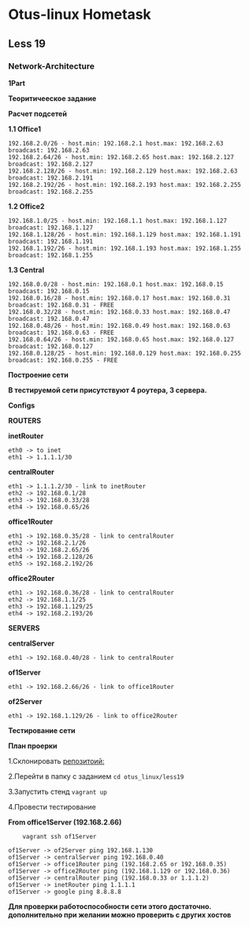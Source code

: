# Otus-linux Hometask
## Less 19
### Network-Architecture

__1Part__

__Теоритичееское задание__

__Расчет подсетей__

__1.1 Office1__

```
192.168.2.0/26 - host.min: 192.168.2.1 host.max: 192.168.2.63 broadcast: 192.168.2.63
192.168.2.64/26 - host.min: 192.168.2.65 host.max: 192.168.2.127 broadcast: 192.168.2.127
192.168.2.128/26 - host.min: 192.168.2.129 host.max: 192.168.2.63 broadcast: 192.168.2.191
192.168.2.192/26 - host.min: 192.168.2.193 host.max: 192.168.2.255 broadcast: 192.168.2.255
```

__1.2 Office2__

```
192.168.1.0/25 - host.min: 192.168.1.1 host.max: 192.168.1.127 broadcast: 192.168.1.127
192.168.1.128/26 - host.min: 192.168.1.129 host.max: 192.168.1.191 broadcast: 192.168.1.191
192.168.1.192/26 - host.min: 192.168.1.193 host.max: 192.168.1.255 broadcast: 192.168.1.255
```

__1.3 Central__

```
192.168.0.0/28 - host.min: 192.168.0.1 host.max: 192.168.0.15 broadcast: 192.168.0.15
192.168.0.16/28 - host.min: 192.168.0.17 host.max: 192.168.0.31 broadcast: 192.168.0.31 - FREE
192.168.0.32/28 - host.min: 192.168.0.33 host.max: 192.168.0.47 broadcast: 192.168.0.47
192.168.0.48/26 - host.min: 192.168.0.49 host.max: 192.168.0.63 broadcast: 192.168.0.63 - FREE
192.168.0.64/26 - host.min: 192.168.0.65 host.max: 192.168.0.127 broadcast: 192.168.0.127
192.168.0.128/25 - host.min: 192.168.0.129 host.max: 192.168.0.255 broadcast: 192.168.0.255 - FREE
```

__Построение сети__

__В тестируемой сети присутствуют 4 роутера, 3 сервера.__

__Configs__

__ROUTERS__

__inetRouter__

```
eth0 -> to inet
eth1 -> 1.1.1.1/30
```

__centralRouter__

```
eth1 -> 1.1.1.2/30 - link to inetRouter
eth2 -> 192.168.0.1/28
eth3 -> 192.168.0.33/28
eth4 -> 192.168.0.65/26
```

__office1Router__

```
eth1 -> 192.168.0.35/28 - link to centralRouter
eth2 -> 192.168.2.1/26
eth3 -> 192.168.2.65/26
eth4 -> 192.168.2.128/26
eth5 -> 192.168.2.192/26
```

__office2Router__

```
eth1 -> 192.168.0.36/28 - link to centralRouter
eth2 -> 192.168.1.1/25
eth3 -> 192.168.1.129/25
eth4 -> 192.168.2.193/26
```

__SERVERS__

__centralServer__

```
eth1 -> 192.168.0.40/28 - link to centralRouter
```

__of1Server__

```
eth1 -> 192.168.2.66/26 - link to office1Router
```

__of2Server__

```
eth1 -> 192.168.1.129/26 - link to office2Router
```

__Тестирование сети__

__План проерки__

1.Склонировать [репозитоий:](https://github.com/kakunindima/otus_linux.git)

2.Перейти в папку с заданием ```cd otus_linux/less19```

3.Запустить стенд ```vagrant up```

4.Провести тестирование

__From office1Server (192.168.2.66)__

```
    vagrant ssh of1Server
```
```
of1Server -> of2Server ping 192.168.1.130
of1Server -> centralServer ping 192.168.0.40
of1Server -> office1Router ping (192.168.2.65 or 192.168.0.35)
of1Server -> office2Router ping (192.168.1.129 or 192.168.0.36)
of1Server -> centralRouter ping (192.168.0.33 or 1.1.1.2)
of1Server -> inetRouter ping 1.1.1.1
of1Server -> google ping 8.8.8.8
```

__Для проверки работоспособности сети этого достаточно. дополнительно при желании можно проверить с других хостов__